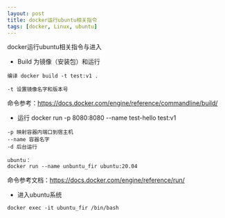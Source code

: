 ```yaml
---
layout: post
title: docker运行ubuntu相关指令
tags: [docker, Linux, ubuntu]
---
```


docker运行ubuntu相关指令与进入

- Build 为镜像（安装包）和运行

```
编译 docker build -t test:v1 .

-t 设置镜像名字和版本号
```
命令参考：https://docs.docker.com/engine/reference/commandline/build/



- 运行 docker run -p 8080:8080 --name test-hello test:v1

```
-p 映射容器内端口到宿主机
--name 容器名字
-d 后台运行

ubuntu：
docker run --name unbuntu_fir ubuntu:20.04
```

命令参考文档：https://docs.docker.com/engine/reference/run/

- 进入ubuntu系统

```
docker exec -it ubuntu_fir /bin/bash
```

